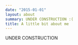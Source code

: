 ```yaml
---
date: "2015-01-01"
layout: about
summary: UNDER CONSTRUCTION :(
title: A little bit about me
---
```


UNDER CONSTRUCTION